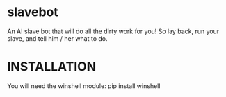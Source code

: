 # slavebot

An AI slave bot that will do all the dirty work for you! So lay back, run your slave, and tell him / her what to do.

# INSTALLATION

You will need the winshell module: pip install winshell

